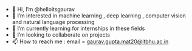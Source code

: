 - 👋 Hi, I’m @helloitsgaurav
- 👀 I’m interested in machine learning , deep learning , computer vision and natural language processing
- 🌱 I’m currently learning for internships in these fields
- 💞️ I’m looking to collaborate on projects
- 📫 How to reach me : email = gaurav.gupta.mat20@itbhu.ac.in 

<!---helloitsgaurav/helloitsgaurav is a ✨ special ✨ repository because its `README.md` (this file) appears on your GitHub profile.
You can click the Preview link to take a look at your changes.--->
